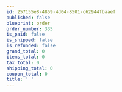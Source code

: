 ```yaml
---
id: 257155e8-4859-4d04-8501-c62944fbaaef
published: false
blueprint: order
order_number: 335
is_paid: false
is_shipped: false
is_refunded: false
grand_total: 0
items_total: 0
tax_total: 0
shipping_total: 0
coupon_total: 0
title: ' '
---
```

